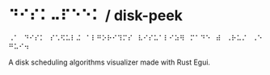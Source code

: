 # ⠙⠊⠎⠅⠤⠏⠑⠑⠅ / disk-peek

⠠⠁⠀⠙⠊⠎⠅⠀⠎⠡⠫⠥⠇⠬⠀⠁⠇⠛⠕⠗⠊⠹⠍⠎⠀⠧⠊⠎⠥⠁⠇⠊⠵⠻⠀⠍⠁⠙⠑⠀⠾⠀⠠⠗⠥⠌⠀⠠⠑⠛⠥⠊⠲

A disk scheduling algorithms visualizer made with Rust Egui.
